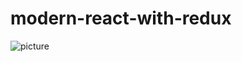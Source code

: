 # modern-react-with-redux


![picture](https://github.com/Harnoorsingh5/modern-react-with-redux/tree/master/images/AppComponent.png)
